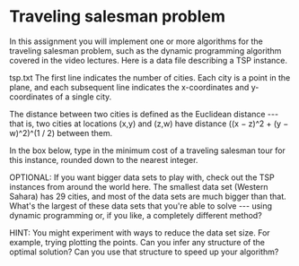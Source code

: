 
# Traveling salesman problem

In this assignment you will implement one or more algorithms for the traveling salesman problem, such as the dynamic programming algorithm covered in the video lectures. Here is a data file describing a TSP instance.

tsp.txt The first line indicates the number of cities. Each city is a point in the plane, and each subsequent line indicates the x-coordinates and y-coordinates of a single city.

The distance between two cities is defined as the Euclidean distance --- that is, two cities at locations (x,y) and (z,w) have distance ((x − z)^2 + (y − w)^2)^(1 / 2) between them.

In the box below, type in the minimum cost of a traveling salesman tour for this instance, rounded down to the nearest integer.

OPTIONAL: If you want bigger data sets to play with, check out the TSP instances from around the world here. The smallest data set (Western Sahara) has 29 cities, and most of the data sets are much bigger than that. What's the largest of these data sets that you're able to solve --- using dynamic programming or, if you like, a completely different method?

HINT: You might experiment with ways to reduce the data set size. For example, trying plotting the points. Can you infer any structure of the optimal solution? Can you use that structure to speed up your algorithm?
